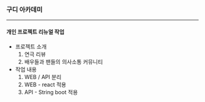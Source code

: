 ### 구디 아카데미

---

#### 개인 프로젝트 리뉴얼 작업

- 프로젝트 소개
  1. 연극 리뷰
  2. 배우들과 팬들의 의사소통 커뮤니티
- 작업 내용
  1. WEB / API 분리
  2. WEB - react 적용
  3. API - String boot 적용

